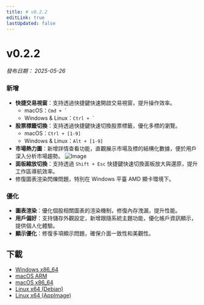 ```yaml
---
title: # v0.2.2
editLink: true
lastUpdated: false
---
```


# v0.2.2

_發布日期： 2025-05-26_

### 新增

- **快捷交易視窗**：支持透過快捷鍵快速開啟交易視窗，提升操作效率。
  - macOS：`` Cmd + ` ``
  - Windows & Linux：`` Ctrl + ` ``
- **股票標籤切換**：支持透過快捷鍵快速切換股票標籤，優化多標的瀏覽。
  - macOS：`Ctrl + [1-9]`
  - Windows & Linux：`Alt + [1-9]`
- **市場熱力圖**：新增詳情查看功能，直觀展示市場及標的結構化數據，便於用戶深入分析市場趨勢。
  <img src="https://assets.lbctrl.com/uploads/4022f6f0-dc8d-4b90-ae02-8a51714acd7e/scr-20250526-rcsh.png" alt="Image" >
- **面板縮放切換**：支持透過 `Shift + Esc` 快捷鍵快速切換面板放大與還原，提升工作區導航效率。
- 修復圖表渲染閃爍問題，特別在 Windows 平臺 AMD 顯卡環境下。

### 優化

- **圖表渲染**：優化個股相關圖表的渲染機制，修復內存洩漏，提升性能。
- **用戶偏好**：支持儲存外觀設定，新增跟隨系統主題功能，優化帳戶資訊顯示，提供個人化體驗。
- **顯示優化**：修復多項顯示問題，確保介面一致性和美觀性。

## 下載

- [Windows x86_64](https://assets.lbkrs.com/github/release/longbridge-desktop/stable/longbridge-v0.2.2-windows-x86_64.exe)
- [macOS ARM](https://assets.lbkrs.com/github/release/longbridge-desktop/stable/longbridge-v0.2.2-macos-aarch64.dmg)
- [macOS x86_64](https://assets.lbkrs.com/github/release/longbridge-desktop/stable/longbridge-v0.2.2-macos-x86_64.dmg)
- [Linux x64 (Debian)](https://assets.lbkrs.com/github/release/longbridge-desktop/stable/longbridge-v0.2.2-linux-x86_64.deb)
- [Linux x64 (AppImage)](https://assets.lbkrs.com/github/release/longbridge-desktop/stable/longbridge-v0.2.2-linux-x86_64.AppImage)
